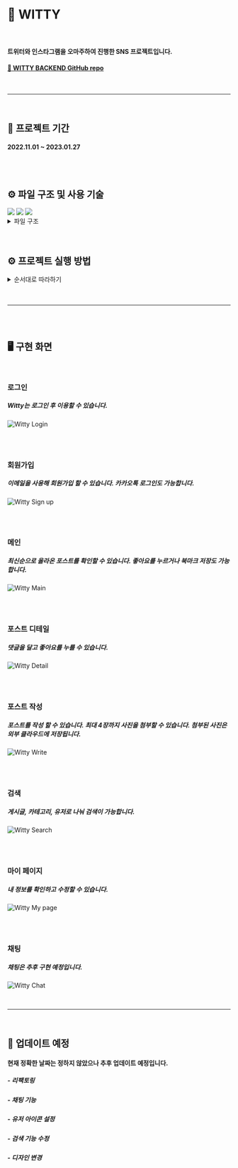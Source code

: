 # 🐹 WITTY

<br>

#### 트위터와 인스타그램을 오마주하여 진행한 SNS 프로젝트입니다.

#### [🐹 WITTY BACKEND GitHub repo](https://github.com/JJieunn/Witty)

<br>

---

<br>

## 📆 프로젝트 기간

#### 2022.11.01 ~ 2023.01.27

<br>
<br>

## ⚙️ 파일 구조 및 사용 기술

<img src="https://img.shields.io/badge/Vite-646CFF??style=flat&logo=vite&logoColor=white"/>
<img src="https://img.shields.io/badge/React.js-61DAFB??style=flat&logo=react&logoColor=white"/>
<img src="https://img.shields.io/badge/Typescript-3178C6??style=flat&logo=typescript&logoColor=white"/>

<details> 
<summary>파일 구조</summary>

```
├── 📄 .env
├── 📄 .gitignore
├── 📄 README.md
├── 📄 index.html
├── 📄 package-lock.json
├── 📄 package.json
├── 📂 public
│   ├── 🏞️ hamster.png
│   └── 🏞️ kakao_login_logo.png
├── 📂 src
│   ├── 📄 Router.tsx
│   ├── 📂 api
│   ├── 📂 components
│   ├── 📄 main.tsx
│   ├── 📂 pages
│   ├── 📂 styles
│   ├── 📂 utils
│   └── 📄 vite-env.d.ts
├── 📄 tsconfig.json
├── 📄 tsconfig.node.json
└── 📄 vite.config.ts
```

</details>

<br/>
<br/>

## ⚙️ 프로젝트 실행 방법

<details>
<summary>순서대로 따라하기</summary>

1. 프로젝트를 클론 받습니다.

```
git clone https://github.com/2021bong/witty.git
```

<br/>

2. 클론 받은 프로젝트 폴더로 들어가 디펜던시 패키지를 설치합니다.

```
cd witty

npm i
```

<br/>

2 - 1. .env 파일을 준비합니다.

```
(.env)

VITE_KAKAO_JAVASCRIPT_KEY = 카카오 JS키
VITE_KAKAO_REDIRECT_URL = http://localhost:5173/loading

VITE_CLOUDINARY_API_KEY = CLOUDINARY API 키
VITE_CLOUDINARY_API_SECRET = CLOUDINARY API SECRET
VITE_CLOUDINARY_PRESET_KEY = CLOUDINARY PRESET 키
VITE_CLOUDINARY_UPLOAD_URL = CLOUDINARY 업로드 URL
```

<br/>

3. 프로젝트를 실행합니다.

```
npm run dev
```

<br/>

4. 해당 주소에서 프로젝트를 확인할 수 있습니다.

```
http://localhost:5173/
```

</details>

<br/>
<br/>

---

<br/>
<br/>

## 🖥️ 구현 화면

<br/>

### 로그인

##### Witty는 로그인 후 이용할 수 있습니다.

<div style='width : 50%; margin-top: 10px;'>

![Witty Login](https://user-images.githubusercontent.com/49029756/224647216-6cfe84a6-4fc7-4d85-8d19-af038f9a0d2f.png)

</div>

<br/>
<br/>

### 회원가입

##### 이메일을 사용해 회원가입 할 수 있습니다. 카카오톡 로그인도 가능합니다.

<div style='width : 50%; margin-top: 10px;'>

![Witty Sign up](https://user-images.githubusercontent.com/49029756/224647220-22c571cc-4dbb-4037-a49c-aab1f748f309.png)

</div>

<br/>
<br/>

### 메인

##### 최신순으로 올라온 포스트를 확인할 수 있습니다. 좋아요를 누르거나 북마크 저장도 가능합니다.

<div style='width : 50%; margin-top: 10px;'>

![Witty Main](https://user-images.githubusercontent.com/49029756/224647234-deb42616-d40e-454a-bd19-076dfa51b21b.png)

</div>

<br/>
<br/>

### 포스트 디테일

##### 댓글을 달고 좋아요를 누를 수 있습니다.

<div style='width : 50%; margin-top: 10px;'>

![Witty Detail](https://user-images.githubusercontent.com/49029756/224647231-09fe74d1-76d7-4e95-9a4b-7da180298858.png)

</div>

<br/>
<br/>

### 포스트 작성

##### 포스트를 작성 할 수 있습니다. 최대 4장까지 사진을 첨부할 수 있습니다. 첨부된 사진은 외부 클라우드에 저장됩니다.

<div style='width : 50%; margin-top: 10px;'>

![Witty Write](https://user-images.githubusercontent.com/49029756/224647227-d85ef4d9-e9de-40ab-8877-080e2640d4f9.png)

</div>

<br/>
<br/>

### 검색

##### 게시글, 카테고리, 유저로 나눠 검색이 가능합니다.

<div style='width : 50%; margin-top: 10px;'>

![Witty Search](https://user-images.githubusercontent.com/49029756/224647210-e05c117b-2b1b-4a73-a676-331fc3a7e3a0.png)

</div>

<br/>
<br/>

### 마이 페이지

##### 내 정보를 확인하고 수정할 수 있습니다.

<div style='width : 50%; margin-top: 10px;'>

![Witty My page](https://user-images.githubusercontent.com/49029756/224647224-ef34eead-e5c4-4f52-925f-ac60cd2f67ac.png)

</div>

<br/>
<br/>

### 채팅

##### 채팅은 추후 구현 예정입니다.

<div style='width : 50%; margin-top: 10px;'>

![Witty Chat](https://user-images.githubusercontent.com/49029756/224647226-639f7fd4-09d4-49e0-8746-7992e954ee2b.png)

</div>
<br>

---

<br>

## 🚧 업데이트 예정

#### 현재 정확한 날짜는 정하지 않았으나 추후 업데이트 예정입니다.

##### - 리팩토링

##### - 채팅 기능

##### - 유저 아이콘 설정

##### - 검색 기능 수정

##### - 디자인 변경
